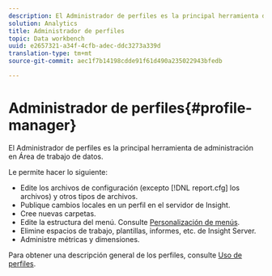 ```yaml
---
description: El Administrador de perfiles es la principal herramienta de administración en Área de trabajo de datos.
solution: Analytics
title: Administrador de perfiles
topic: Data workbench
uuid: e2657321-a34f-4cfb-adec-ddc3273a339d
translation-type: tm+mt
source-git-commit: aec1f7b14198cdde91f61d490a235022943bfedb

---
```



# Administrador de perfiles{#profile-manager}

El Administrador de perfiles es la principal herramienta de administración en Área de trabajo de datos.

Le permite hacer lo siguiente:

* Edite los archivos de configuración (excepto [!DNL report.cfg] los archivos) y otros tipos de archivos.
* Publique cambios locales en un perfil en el servidor de Insight.
* Cree nuevas carpetas.
* Edite la estructura del menú. Consulte [Personalización de menús](../../../../home/c-get-started/c-intf-anlys-ftrs/c-ctm-menus/c-ctm-menus.md#concept-93d4c09cb7f34cd293b7b64fba1cf894).
* Elimine espacios de trabajo, plantillas, informes, etc. de Insight Server.
* Administre métricas y dimensiones.

Para obtener una descripción general de los perfiles, consulte [Uso de perfiles](../../../../home/c-get-started/c-work-prof.md#concept-57ff43db95a34e83a39f819c7e6e42e1).
